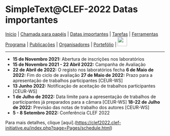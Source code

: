 # SimpleText@CLEF-2022 Datas importantes

[Início](./) | [Chamada para papéis](./CFP) | [Datas importantes](./dates) | [Tarefas](./tasks)  | [Ferramentas](./tools) 
[Programa](./program) | [Publicações](./publications) | [Organisadores](./organisers) | [Portefólio](./portefolio) | [<img src="https://github.com/simpletext-madics/2021/blob/main/clef/FR.png?raw=true" width="30">](../fr/contacts)

---

* **15 de Novembro 2021:** Abertura de inscrições nos laboratórios
* **15 de Novembro 2021 - 22 Abril 2022:** Campanha de Avaliação
* **22 de Abril de 2022:** O registo nos laboratórios fecha
**6 de Maio de 2022:** Fim do ciclo de avaliação
**27 de Maio de 2022:** Prazo para a apresentação de trabalhos participantes [CEUR-WS]
* **13 Junho 2022:** Notificação de aceitação de trabalhos participantes [CEUR-WS]
* **1 de Julho de 2022:** Data limite para a apresentação de trabalhos de participantes já preparados para a câmara [CEUR-WS]
**18-22 de Julho de 2022:** Previsão das notas de trabalho dos autores [CEUR-WS]
* **5 - 8 Setembro 2022:** Conferência CLEF 2022

Para mais detalhes, clique [aqui].(https://clef2022.clef-initiative.eu/index.php?page=Pages/schedule.html)
